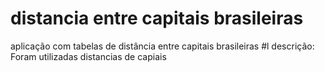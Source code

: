 # distancia entre capitais brasileiras
aplicação com tabelas de distância entre capitais brasileiras 
#l
descrição: Foram utilizadas distancias de capiais
